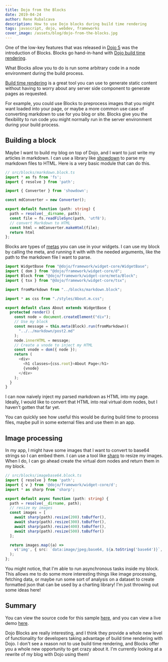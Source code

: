 ```yaml
---
title: Dojo from the Blocks
date: 2019-04-24
author: Rene Rubalcava
description: How to use Dojo blocks during build time rendering
tags: javascript, dojo, webdev, frameworks
cover_image: /assets/blog/dojo-from-the-blocks.jpg
---
```


One of the low-key features that was released in [Dojo 5](https://dojo.io/blog/2019/01/29/2019-01-29-Version-5-Dojo/) was the introduction of Blocks. Blocks go hand-in-hand with [Dojo build time rendering](https://learn-dojo.com/build-time-rendering-in-dojo/).

What Blocks allow you to do is run some arbitrary code in a node environment during the build process.

[Build time rendering](https://dev.to/odoenet/build-time-rendering-in-dojo-i6e) is a great tool you can use to generate static content without having to worry about any server side component to generate pages as requested.

For example, you could use Blocks to preprocess images that you might want loaded into your page, or maybe a more common use case of converting markdown to use for you blog or site. Blocks give you the flexibility to run code you might normally run in the server environment during your build process.

## Building a block

Maybe I want to build my blog on top of Dojo, and I want to just write my articles in markdown. I can use a library like [showdown](https://github.com/showdownjs/showdown) to parse my markdown files to HTML. Here is a very basic module that can do this.

```ts
// src/blocks/markdown.block.ts
import * as fs from 'fs';
import { resolve } from 'path';

import { Converter } from 'showdown';

const mdConverter = new Converter();

export default function (path: string) {
  path = resolve(__dirname, path);
  const file = fs.readFileSync(path, 'utf8');
  // convert Markdown to HTML
  const html = mdConverter.makeHtml(file);
  return html
};
```

Blocks are types of [metas](https://github.com/dojo/framework/tree/master/src/widget-core#meta-configuration) you can use in your widgets. I can use my block by calling the meta, and running it with with the needed arguments, like the path to the markdown file I want to parse.

```ts
import WidgetBase from "@dojo/framework/widget-core/WidgetBase";
import { dom } from "@dojo/framework/widget-core/d";
import Block from "@dojo/framework/widget-core/meta/Block";
import { tsx } from "@dojo/framework/widget-core/tsx";

import fromMarkdown from "../blocks/markdown.block";

import * as css from "./styles/About.m.css";

export default class About extends WidgetBase {
  protected render() {
    const node = document.createElement("div");
    // Use my block
    const message = this.meta(Block).run(fromMarkdown)(
      "../../markdown/post2.md"
    );
    node.innerHTML = message;
    // Create a vnode to inject my HTML
    const vnode = dom({ node });
    return (
      <div>
        <h1 classes={css.root}>About Page</h1>
        {vnode}
      </div>
    );
  }
}
```

I can now naively inject my parsed markdown as HTML into my page. Ideally, I would like to convert that HTML into real virtual dom nodes, but I haven't gotten that far yet.

You can quickly see how useful this would be during build time to process files, maybe pull in some external files and use them in an app.

## Image processing

In my app, I might have some images that I want to convert to base64 strings so I can embed them. I can use a tool like [sharp](https://github.com/lovell/sharp) to resize my images. When I do, I can go ahead create the virtual dom nodes and return them in my block.

```ts
// src/blocks/imagebase64.block.ts
import { resolve } from 'path';
import { v } from '@dojo/framework/widget-core/d';
import * as sharp from 'sharp';

export default async function (path: string) {
  path = resolve(__dirname, path);
  // resize my images
  const images = [
    await sharp(path).resize(200).toBuffer(),
    await sharp(path).resize(300).toBuffer(),
    await sharp(path).resize(400).toBuffer(),
    await sharp(path).resize(500).toBuffer()
  ];

  return images.map((a) =>
    v('img', { src: `data:image/jpeg;base64, ${a.toString('base64')}`, alt: 'my dog sally' })
  );
};
```

You might notice, that I'm able to run asynchronous tasks inside my block. This allows me to do some more interesting things like image processing, fetching data, or maybe run some sort of analysis on a dataset to create formatted json that can be used by a charting library! I'm just throwing out some ideas here!

## Summary

You can view the source code for this sample [here](https://github.com/odoe/learning-dojo-blocks), and you can view a live demo [here](https://learning-dojo-blocks.surge.sh).

Dojo Blocks are really interesting, and I think they provide a whole new level of functionality for developers taking advantage of build time rendering with Dojo. I don't see a reason not to use build time rendering, and Blocks offer you a whole new opportunity to get crazy about it. I'm currently looking at a rewrite of my blog with Dojo using them!

